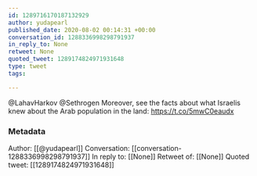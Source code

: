 ```yaml
---
id: 1289716170187132929
author: yudapearl
published_date: 2020-08-02 00:14:31 +00:00
conversation_id: 1288336998298791937
in_reply_to: None
retweet: None
quoted_tweet: 1289174824971931648
type: tweet
tags:

---
```


@LahavHarkov @Sethrogen Moreover, see the facts about what Israelis knew about the Arab population in the land:  https://t.co/5mwC0eaudx

### Metadata

Author: [[@yudapearl]]
Conversation: [[conversation-1288336998298791937]]
In reply to: [[None]]
Retweet of: [[None]]
Quoted tweet: [[1289174824971931648]]
